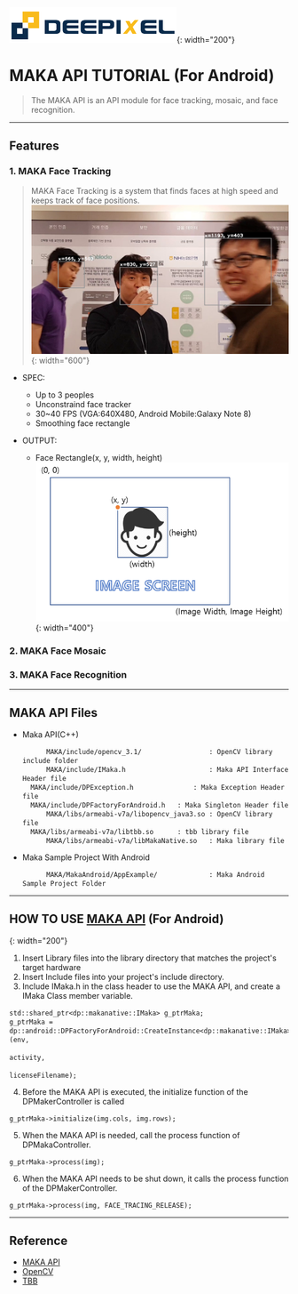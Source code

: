 
![](./img/Deepixel_logo.PNG){: width="200"}  

MAKA API TUTORIAL (For Android)
=========================

>The MAKA API is an API module for face tracking, mosaic, and face recognition.  



***
## Features

### 1. MAKA Face Tracking

>MAKA Face Tracking is a system that finds faces at high speed and keeps track of face positions.  
![](./img/FT_SS.png){: width="600"}  

* SPEC:
	* Up to 3 peoples
	* Unconstraind face tracker  
	* 30~40 FPS (VGA:640X480, Android Mobile:Galaxy Note 8)
	* Smoothing face rectangle
 
* OUTPUT:  
	* Face Rectangle(x, y, width, height)   
	![](./img/FacePosition.PNG){: width="400"} 

### 2. MAKA Face Mosaic

### 3. MAKA Face Recognition

*****

## MAKA API Files
 * Maka API(C++)  
   
   ```
         MAKA/include/opencv_3.1/                 : OpenCV library include folder
         MAKA/include/IMaka.h                     : Maka API Interface Header file
	 MAKA/include/DPException.h               : Maka Exception Header file
	 MAKA/include/DPFactoryForAndroid.h	  : Maka Singleton Header file
         MAKA/libs/armeabi-v7a/libopencv_java3.so : OpenCV library file
	 MAKA/libs/armeabi-v7a/libtbb.so   	  : tbb library file
         MAKA/libs/armeabi-v7a/libMakaNative.so   : Maka library file
   ```
   
 * Maka Sample Project With Android
  
   ```
         MAKA/MakaAndroid/AppExample/             : Maka Android Sample Project Folder 
   ```

*****

## HOW TO USE [MAKA API][api] (For Android)
[](./img/Logic.PNG){: width="200"}   

1. Insert Library files into the library directory that matches the project's target hardware
2. Insert Include files into your project's include directory.
3. Include IMaka.h in the class header to use the MAKA API, and create a IMaka Class member variable.  
```
std::shared_ptr<dp::makanative::IMaka> g_ptrMaka;
g_ptrMaka = dp::android::DPFactoryForAndroid::CreateInstance<dp::makanative::IMaka>(env,
                                                                                    activity,
                                                                                    licenseFilename);
```  
4. Before the MAKA API is executed, the initialize function of the DPMakerController is called  
```
g_ptrMaka->initialize(img.cols, img.rows);
```  
5. When the MAKA API is needed, call the process function of DPMakaController. 
```
g_ptrMaka->process(img);
```
6. When the MAKA API needs to be shut down, it calls the process function of the DPMakerController.   
```
g_ptrMaka->process(img, FACE_TRACING_RELEASE);
```

*****

## Reference

- [MAKA API][api]
- [OpenCV][opencv]
- [TBB][tbb]

[opencv]: http://opencv.org/
[api]: http://opencv.org/
[tbb]: https://www.threadingbuildingblocks.org/

